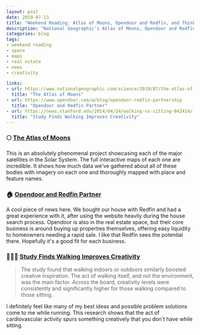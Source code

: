 ```yaml
---
layout: post
date: 2019-07-13
title: "Weekend Reading: Atlas of Moons, Opendoor and Redfin, and Thinking While Walking"
description: "National Geographic's Atlas of Moons, Opendoor and Redfin partnership, and walking to spur creativity."
categories: blog
tags:
- weekend reading
- space
- maps
- real estate
- news
- creativity

links:
- url: https://www.nationalgeographic.com/science/2019/07/the-atlas-of-moons/
  title: "The Atlas of Moons"
- url: https://www.opendoor.com/w/blog/opendoor-redfin-partnership
  title: "Opendoor and Redfin Partner"
- url: https://news.stanford.edu/2014/04/24/walking-vs-sitting-042414/
  title: "Study Finds Walking Improves Creativity"
---
```


### 🌕 [The Atlas of Moons](https://www.nationalgeographic.com/science/2019/07/the-atlas-of-moons/ "The Atlas of Moons")

This is an absolutely phenomenal project showcasing each of the major satellites in the Solar System. The full interactive maps of each one are incredible. It shows how much data we've gathered about all of these bodies with imagery on each one and thoroughly mapped with place and feature names.

### 🏠 [Opendoor and Redfin Partner](https://www.opendoor.com/w/blog/opendoor-redfin-partnership "Opendoor and Redfin Partner")

A cool piece of news here. We bought our house with Redfin and had a great experience with it, after using the website heavily during the house search process. Opendoor is also in the real estate space, but their core business is around buying up properties themselves, offering easy liquidity to homeowners needing a rapid sale. I like that Redfin sees the potential there. Hopefully it's a good fit for each business.

### 🚶🏻‍♂️ [Study Finds Walking Improves Creativity](https://news.stanford.edu/2014/04/24/walking-vs-sitting-042414/ "Study Finds Walking Improves Creativity")

> The study found that walking indoors or outdoors similarly boosted creative inspiration. The act of walking itself, and not the environment, was the main factor. Across the board, creativity levels were consistently and significantly higher for those walking compared to those sitting.

I definitely feel like many of my best ideas and possible problem solutions come to me while running. This research shows that the act of cardiovascular activity spurs something creatively that you don't have while sitting.
